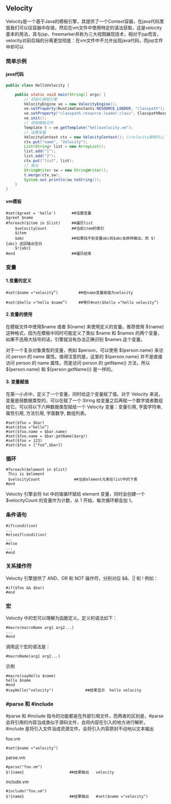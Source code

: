 ## Velocity

Velocity是一个基于Java的模板引擎，其提供了一个Context容器，在java代码里面我们可以往容器中存值，然后在vm文件中使用特定的语法获取，这是velocity基本的用法，其与jsp、freemarker并称为三大视图展现技术，相对于jsp而言，velocity对前后端的分离更加彻底：在vm文件中不允许出现java代码，而jsp文件中却可以

### 简单示例

#### java代码

```java
public class HelloVelocity {

    public static void main(String[] args) {
        // 初始化模板引擎
        VelocityEngine ve = new VelocityEngine();
        ve.setProperty(RuntimeConstants.RESOURCE_LOADER, "classpath");
        ve.setProperty("classpath.resource.loader.class", ClasspathResourceLoader.class.getName());
        ve.init();
        // 获取模板文件
        Template t = ve.getTemplate("hellovelocity.vm");
        // 设置变量
        VelocityContext ctx = new VelocityContext(); //velocity模板的上下文对象可以存储java对象，可以再vm模板中获取
        ctx.put("name", "Velocity");
        List<String> list = new ArrayList();
        list.add("1");
        list.add("2");
        ctx.put("list", list);
        // 输出
        StringWriter sw = new StringWriter();
        t.merge(ctx,sw);
        System.out.println(sw.toString());
    }
}
```

#### vm模板

```vm
#set($greet = 'hello')       ##设置变量
$greet $name
#foreach($item in $list)     ##遍历list
    $velocityCount		     ##当前item的索引
    $item	
    $abc					 ##如果找不到变量abc则$abc会原样输出，而 $!{abc} 这回输出空白				
    $!{abc}
#end    					 ##遍历结束
```

### 变量

#### 1.变量的定义

```vm
#set($name ="velocity”)         ##给name变量赋值为velocity

#set($hello ="hello $name”)     ##等价#set($hello ="hello velocity”)
```

#### 2.变量的使用

在模板文件中使用$name 或者 ${name} 来使用定义的变量。推荐使用 ${name} 这种格式，因为在模板中同时可能定义了类似 $name 和 $names 的两个变量，如果不选用大括号的话，引擎就没有办法正确识别 $names 这个变量。

对于一个复杂对象类型的变量，例如 $person，可以使用 ${person.name} 来访问 person 的 name 属性。值得注意的是，这里的 ${person.name} 并不是直接访问 person 的 name 属性，而是访问 person 的 getName() 方法，所以 ${person.name} 和 ${person.getName()} 是一样的。

#### 3. 变量赋值

在第一小点中，定义了一个变量，同时给这个变量赋了值。对于 Velocity 来说，变量是弱数据类型的，可以在赋了一个 String 给变量之后再赋一个数字或者数组给它。可以将以下六种数据类型赋给一个 Velocity 变量：变量引用, 字面字符串, 属性引用, 方法引用, 字面数字, 数组列表。

```vm
#set($foo = $bar) 
#set($foo ="hello”)
#set($foo.name = $bar.name)
#set($foo.name = $bar.getName($arg))
#set($foo = 123)
#set($foo = ["foo”,$bar])
```

### 循环

```vm
#foreach($element in $list)   
 This is $element
 $velocityCount               ##当前element元素在list中的下表
#end
```

Velocity 引擎会将 list 中的值循环赋给 element 变量，同时会创建一个$velocityCount 的变量作为计数，从 1 开始，每次循环都会加 1。

### 条件语句

```vm
#if(condition)
...
#elseif(condition)
...
#else
...
#end
```

### 关系操作符

Velocity 引擎提供了 AND、OR 和 NOT 操作符，分别对应 &&、|| 和 ! 例如：

```vm
#if($foo && $bar)
#end
```

### 宏

Velocity 中的宏可以理解为函数定义。定义的语法如下：

```vm
#macro(macroName arg1 arg2...)
...
#end
```

调用这个宏的语法是：

```vm
#macroName(arg1 arg2...)
```

示例

```vm
#macro(sayHello $name)
hello $name
#end
#sayHello("velocity")              ##结果显示  hello velocity
```

### \#parse 和 #include

\#parse 和 #include 指令的功能都是在外部引用文件，而两者的区别是，#parse 会将引用的内容当成类似于源码文件，会将内容在引入的地方进行解析，#include 是将引入文件当成资源文件，会将引入内容原封不动地以文本输出

foo.vm

```vm
#set($name ="velocity")
```

parse.vm

```vm
#parse("foo.vm")
$!{name}                    ##结果输出   velocity
```

include.vm

```vm
#include("foo.vm")
$!{name}                    ##结果输出   #set($name ="velocity")
```


